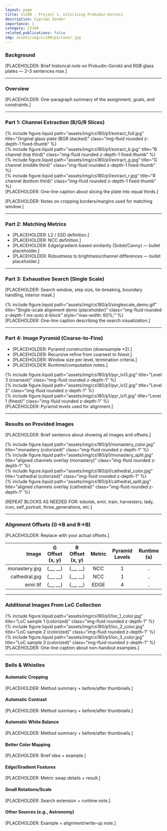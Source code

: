 ```yaml
---
layout: page
title: CS180 - Project 1. Colorizing Prokudin-Gorskii
description: Cyprian Zander
importance: 1
category: CS180
related_publications: false
img: assets/img/cs180/p1/cover.jpg
---
```


### Background

[PLACEHOLDER: Brief historical note on Prokudin-Gorskii and RGB glass plates — 2–3 sentences max.]

---

### Overview

[PLACEHOLDER: One-paragraph summary of the assignment, goals, and constraints.]


---

### Part 1: Channel Extraction (B/G/R Slices)

<div class="row">
  <div class="col-sm mt-3 mt-md-0">
    {% include figure.liquid path="assets/img/cs180/p1/extract_full.jpg" title="Original glass plate (BGR stacked)" class="img-fluid rounded z-depth-1 fixed-thumb" %}
  </div>
  <div class="col-sm mt-3 mt-md-0">
    {% include figure.liquid path="assets/img/cs180/p1/extract_b.jpg" title="B channel (top third)" class="img-fluid rounded z-depth-1 fixed-thumb" %}
  </div>
  <div class="col-sm mt-3 mt-md-0">
    {% include figure.liquid path="assets/img/cs180/p1/extract_g.jpg" title="G channel (middle third)" class="img-fluid rounded z-depth-1 fixed-thumb" %}
  </div>
  <div class="col-sm mt-3 mt-md-0">
    {% include figure.liquid path="assets/img/cs180/p1/extract_r.jpg" title="R channel (bottom third)" class="img-fluid rounded z-depth-1 fixed-thumb" %}
  </div>
</div>

<div class="caption text-center mt-2">
  [PLACEHOLDER: One-line caption about slicing the plate into equal thirds.]
</div>

[PLACEHOLDER: Notes on cropping borders/margins used for matching window.]

---

### Part 2: Matching Metrics

- [PLACEHOLDER: L2 / SSD definition.]
- [PLACEHOLDER: NCC definition.]
- [PLACEHOLDER: Edge/gradient-based similarity (Sobel/Canny) — bullet placeholder.]
- [PLACEHOLDER: Robustness to brightness/channel differences — bullet placeholder.]

---

### Part 3: Exhaustive Search (Single Scale)

[PLACEHOLDER: Search window, step size, tie-breaking, boundary handling, interior mask.]

<div class="text-center my-4">
  {% include figure.liquid path="assets/img/cs180/p1/singlescale_demo.gif" title="Single-scale alignment demo (placeholder)" class="img-fluid rounded z-depth-1 mx-auto d-block" style="max-width: 60%;" %}
</div>

<div class="caption text-center mt-2">
  [PLACEHOLDER: One-line caption describing the search visualization.]
</div>

---

### Part 4: Image Pyramid (Coarse-to-Fine)

- [PLACEHOLDER: Pyramid construction (downsample ×2).]
- [PLACEHOLDER: Recursive refine from coarsest to finest.]
- [PLACEHOLDER: Window size per level, termination criteria.]
- [PLACEHOLDER: Runtime/computation notes.]

<div class="row">
  <div class="col-sm-4 mt-3 mt-md-0">
    {% include figure.liquid path="assets/img/cs180/p1/pyr_lvl3.jpg" title="Level 3 (coarsest)" class="img-fluid rounded z-depth-1" %}
  </div>
  <div class="col-sm-4 mt-3 mt-md-0">
    {% include figure.liquid path="assets/img/cs180/p1/pyr_lvl2.jpg" title="Level 2" class="img-fluid rounded z-depth-1" %}
  </div>
  <div class="col-sm-4 mt-3 mt-md-0">
    {% include figure.liquid path="assets/img/cs180/p1/pyr_lvl1.jpg" title="Level 1 (finest)" class="img-fluid rounded z-depth-1" %}
  </div>
</div>

<div class="caption text-center mt-2">
  [PLACEHOLDER: Pyramid levels used for alignment.]
</div>

---

### Results on Provided Images

[PLACEHOLDER: Brief sentence about showing all images and offsets.]

<div class="row">
  <div class="col-sm-6 mt-3 mt-md-0">
    {% include figure.liquid path="assets/img/cs180/p1/monastery_color.jpg" title="monastery (colorized)" class="img-fluid rounded z-depth-1" %}
  </div>
  <div class="col-sm-6 mt-3 mt-md-0">
    {% include figure.liquid path="assets/img/cs180/p1/monastery_split.jpg" title="aligned channels overlay (monastery)" class="img-fluid rounded z-depth-1" %}
  </div>
</div>

<div class="row">
  <div class="col-sm-6 mt-3 mt-md-0">
    {% include figure.liquid path="assets/img/cs180/p1/cathedral_color.jpg" title="cathedral (colorized)" class="img-fluid rounded z-depth-1" %}
  </div>
  <div class="col-sm-6 mt-3 mt-md-0">
    {% include figure.liquid path="assets/img/cs180/p1/cathedral_split.jpg" title="aligned channels overlay (cathedral)" class="img-fluid rounded z-depth-1" %}
  </div>
</div>

[REPEAT BLOCKS AS NEEDED FOR: tobolsk, emir, train, harvesters, lady, icon, self_portrait, three_generations, etc.]

---

### Alignment Offsets (G→B and R→B)

[PLACEHOLDER: Replace with your actual offsets.]

| Image              | G Offset (x, y) | R Offset (x, y) | Metric | Pyramid Levels | Runtime (s) |
|-------------------:|:---------------:|:---------------:|:------:|:--------------:|:-----------:|
| monastery.jpg      | (__, __)        | (__, __)        | NCC    | 1              | __.__       |
| cathedral.jpg      | (__, __)        | (__, __)        | NCC    | 1              | __.__       |
| emir.tif           | (__, __)        | (__, __)        | EDGE   | 4              | __.__       |


---

### Additional Images From LoC Collection

<div class="row">
  <div class="col-sm-4 mt-3 mt-md-0">
    {% include figure.liquid path="assets/img/cs180/p1/loc_1_color.jpg" title="LoC sample 1 (colorized)" class="img-fluid rounded z-depth-1" %}
  </div>
  <div class="col-sm-4 mt-3 mt-md-0">
    {% include figure.liquid path="assets/img/cs180/p1/loc_2_color.jpg" title="LoC sample 2 (colorized)" class="img-fluid rounded z-depth-1" %}
  </div>
  <div class="col-sm-4 mt-3 mt-md-0">
    {% include figure.liquid path="assets/img/cs180/p1/loc_3_color.jpg" title="LoC sample 3 (colorized)" class="img-fluid rounded z-depth-1" %}
  </div>
</div>

<div class="caption text-center mt-2">
  [PLACEHOLDER: One-line caption about non-handout examples.]
</div>

---

### Bells & Whistles

#### Automatic Cropping
[PLACEHOLDER: Method summary + before/after thumbnails.]

#### Automatic Contrast
[PLACEHOLDER: Method summary + before/after thumbnails.]

#### Automatic White Balance
[PLACEHOLDER: Method summary + before/after thumbnails.]

#### Better Color Mapping
[PLACEHOLDER: Brief idea + example.]

#### Edge/Gradient Features
[PLACEHOLDER: Metric swap details + result.]

#### Small Rotations/Scale
[PLACEHOLDER: Search extension + runtime note.]

#### Other Sources (e.g., Astronomy)
[PLACEHOLDER: Example + alignment/write-up note.]
